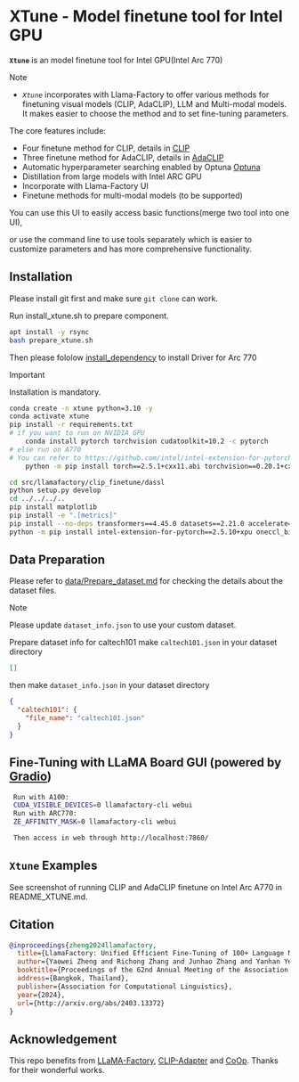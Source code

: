 # XTune - Model finetune tool for Intel GPU

**`Xtune`** is an model finetune tool for Intel GPU(Intel Arc 770)

> [!NOTE]
>
> - _`Xtune`_ incorporates with Llama-Factory to offer various methods for finetuning visual models (CLIP, AdaCLIP), LLM and Multi-modal models​. It makes easier to choose the method and to set fine-tuning parameters.

The core features include:

- Four finetune method for CLIP, details in [CLIP](./doc/key_features_for_clip_finetune_tool.md)
- Three finetune method for AdaCLIP, details in [AdaCLIP](./doc/adaclip_readme.md)
- Automatic hyperparameter searching enabled by Optuna [Optuna](https://github.com/optuna/optuna)
- Distillation from large models with Intel ARC GPU​
- Incorporate with Llama-Factory UI​
- Finetune methods for multi-modal models (to be supported)​

You can use this UI to easily access basic functions(merge two tool into one UI),

or use the command line to use tools separately which is easier to customize parameters and has more comprehensive functionality.

## Installation

Please install git first and make sure `git clone` can work.

Run install_xtune.sh to prepare component.

```bash
apt install -y rsync
bash prepare_xtune.sh
```

Then please fololow [install_dependency](./doc/install_dependency.md) to install Driver for Arc 770

> [!IMPORTANT]
> Installation is mandatory.

```bash
conda create -n xtune python=3.10 -y
conda activate xtune
pip install -r requirements.txt
# if you want to run on NVIDIA GPU
    conda install pytorch torchvision cudatoolkit=10.2 -c pytorch
# else run on A770
# You can refer to https://github.com/intel/intel-extension-for-pytorch for latest command
    python -m pip install torch==2.5.1+cxx11.abi torchvision==0.20.1+cxx11.abi torchaudio==2.5.1+cxx11.abi  --extra-index-url https://pytorch-extension.intel.com/release-whl/stable/xpu/us/

cd src/llamafactory/clip_finetune/dassl
python setup.py develop
cd ../../../..
pip install matplotlib
pip install -e ".[metrics]"
pip install --no-deps transformers==4.45.0 datasets==2.21.0 accelerate==0.34.2 peft==0.12.0
python -m pip install intel-extension-for-pytorch==2.5.10+xpu oneccl_bind_pt==2.5.0+xpu --extra-index-url https://pytorch-extension.intel.com/release-whl/stable/xpu/us/
```

## Data Preparation

Please refer to [data/Prepare_dataset.md](./doc/Prepare_dataset.md) for checking the details about the dataset files.

> [!NOTE]
> Please update `dataset_info.json` to use your custom dataset.

Prepare dataset info for caltech101
make `caltech101.json` in your dataset directory

```json
[]
```

then make `dataset_info.json` in your dataset directory

```json
{
  "caltech101": {
    "file_name": "caltech101.json"
  }
}
```

## Fine-Tuning with LLaMA Board GUI (powered by [Gradio](https://github.com/gradio-app/gradio))

```bash
 Run with A100:
 CUDA_VISIBLE_DEVICES=0 llamafactory-cli webui
 Run with ARC770:
 ZE_AFFINITY_MASK=0 llamafactory-cli webui

 Then access in web through http://localhost:7860/ 
```

## `Xtune` Examples

See screenshot of running CLIP and AdaCLIP finetune on Intel Arc A770 in README_XTUNE.md.

## Citation

```bibtex
@inproceedings{zheng2024llamafactory,
  title={LlamaFactory: Unified Efficient Fine-Tuning of 100+ Language Models},
  author={Yaowei Zheng and Richong Zhang and Junhao Zhang and Yanhan Ye and Zheyan Luo and Zhangchi Feng and Yongqiang Ma},
  booktitle={Proceedings of the 62nd Annual Meeting of the Association for Computational Linguistics (Volume 3: System Demonstrations)},
  address={Bangkok, Thailand},
  publisher={Association for Computational Linguistics},
  year={2024},
  url={http://arxiv.org/abs/2403.13372}
}
```

## Acknowledgement

This repo benefits from [LLaMA-Factory](https://github.com/hiyouga/LLaMA-Factory), [CLIP-Adapter](https://github.com/gaopengcuhk/CLIP-Adapter) and [CoOp](https://github.com/KaiyangZhou/Dassl.pytorch). Thanks for their wonderful works.
